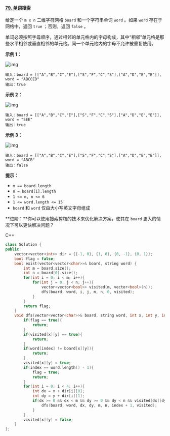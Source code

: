 #### [79. 单词搜索](https://leetcode-cn.com/problems/word-search/)

给定一个 `m x n` 二维字符网格 `board` 和一个字符串单词 `word` 。如果 `word` 存在于网格中，返回 `true` ；否则，返回 `false` 。

单词必须按照字母顺序，通过相邻的单元格内的字母构成，其中“相邻”单元格是那些水平相邻或垂直相邻的单元格。同一个单元格内的字母不允许被重复使用。

 

**示例 1：**

![img](https://assets.leetcode.com/uploads/2020/11/04/word2.jpg)

```
输入：board = [["A","B","C","E"],["S","F","C","S"],["A","D","E","E"]], word = "ABCCED"
输出：true
```

**示例 2：**

![img](https://assets.leetcode.com/uploads/2020/11/04/word-1.jpg)

```
输入：board = [["A","B","C","E"],["S","F","C","S"],["A","D","E","E"]], word = "SEE"
输出：true
```

**示例 3：**

![img](https://assets.leetcode.com/uploads/2020/10/15/word3.jpg)

```
输入：board = [["A","B","C","E"],["S","F","C","S"],["A","D","E","E"]], word = "ABCB"
输出：false
```

 

**提示：**

- `m == board.length`
- `n = board[i].length`
- `1 <= m, n <= 6`
- `1 <= word.length <= 15`
- `board` 和 `word` 仅由大小写英文字母组成

 

**进阶：**你可以使用搜索剪枝的技术来优化解决方案，使其在 `board` 更大的情况下可以更快解决问题？



C++

```c++
class Solution {
public:
    vector<vector<int>> dir = {{-1, 0}, {1, 0}, {0, -1}, {0, 1}};
    bool flag = false;
    bool exist(vector<vector<char>>& board, string word) {
        int m = board.size();
        int n = board[0].size();
        for(int i = 0; i < m; i++){
            for(int j = 0; j < n; j++){
                vector<vector<bool>> visited(m, vector<bool>(n));
                dfs(board, word, i, j, m, n, 0, visited);
            }
        }
        return flag;
    }
    void dfs(vector<vector<char>>& board, string word, int x, int y, int m, int n, int index, vector<vector<bool>>& visited){
        if(flag == true){
            return;
        }
        if(visited[x][y] == true){
            return;
        }
        if(word[index] != board[x][y]){
            return;
        }
        visited[x][y] = true;
        if(index == word.length() - 1){
            flag = true;
            return;
        }
        for(int i = 0; i < 4; i++){
            int dx = x + dir[i][0];
            int dy = y + dir[i][1];
            if(dx >= 0 && dx < m && dy >= 0 && dy < n && visited[dx][dy] == false){
                dfs(board, word, dx, dy, m, n, index + 1, visited);
            }
        }
        visited[x][y] = false;
    }
};
```

